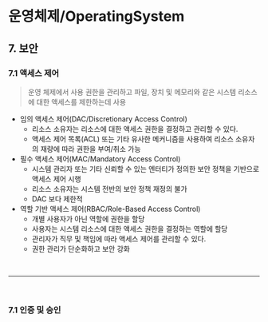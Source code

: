 # 운영체제/OperatingSystem
## 7. 보안
### 7.1 액세스 제어
> 운영 체제에서 사용 권한을 관리하고 파일, 장치 및 메모리와 같은 시스템 리소스에 대한 액세스를 제한하는데 사용

- 임의 액세스 제어(DAC/Discretionary Access Control)
    - 리소스 소유자는 리소스에 대한 액세스 권한을 결정하고 관리할 수 있다.
    - 액세스 제어 목록(ACL) 또는 기타 유사한 메커니즘을 사용하여 리소스 소유자의 재량에 따라 권한을 부여/취소 가능
- 필수 액세스 제어(MAC/Mandatory Access Control)
    - 시스템 관리자 또는 기타 신뢰할 수 있는 엔터티가 정의한 보안 정책을 기반으로 액세스 제어 시행
    - 리소스 소유자는 시스템 전반의 보안 정책 재정의 불가
    - DAC 보다 제한적
- 역할 기반 액세스 제어(RBAC/Role-Based Access Control)
    - 개별 사용자가 아닌 역할에 권한을 할당
    - 사용자는 시스템 리소스에 대한 액세스 권한을 결정하는 역할에 할당
    - 관리자가 직무 및 책임에 따라 액세스 제어를 관리할 수 있다.
    - 권한 관리가 단순화하고 보안 강화

<br>

---

<br>

### 7.1 인증 및 승인